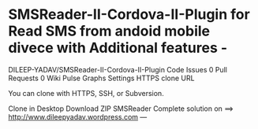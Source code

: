 SMSReader-II-Cordova-II-Plugin  for Read SMS from andoid mobile divece with Additional features -
=================

DILEEP-YADAV/SMSReader-II-Cordova-II-Plugin
 Code
 Issues 0
 Pull Requests 0
 Wiki
 Pulse
 Graphs
 Settings
HTTPS clone URL
	
You can clone with HTTPS, SSH, or Subversion. 

 Clone in Desktop  Download ZIP
SMSReader Complete solution on ==> 
http://www.dileepyadav.wordpress.com
 — 
